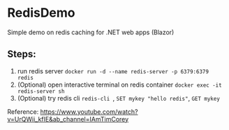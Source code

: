 # RedisDemo

Simple demo on redis caching for .NET web apps (Blazor)

## Steps:
1. run redis server `docker run -d --name redis-server -p 6379:6379 redis`
2. (Optional) open interactive terminal on redis container `docker exec -it redis-server sh`
3. (Optional) try redis cli `redis-cli `, `SET mykey "hello redis"`, `GET mykey`

Reference: https://www.youtube.com/watch?v=UrQWii_kfIE&ab_channel=IAmTimCorey
